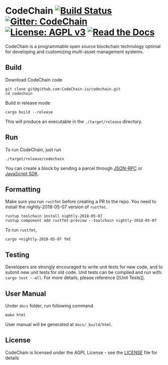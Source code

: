 CodeChain [![Build Status](https://travis-ci.org/CodeChain-io/codechain.svg?branch=master)](https://travis-ci.org/CodeChain-io/codechain) [![Gitter: CodeChain](https://img.shields.io/badge/gitter-codechain-4AB495.svg)](https://gitter.im/CodeChain-io/codechain) [![License: AGPL v3](https://img.shields.io/badge/License-AGPL%20v3-blue.svg)](https://www.gnu.org/licenses/agpl-3.0) [![Read the Docs](https://img.shields.io/readthedocs/pip.svg)](https://codechain.readthedocs.io/en/latest/)
==============

CodeChain is a programmable open source blockchain technology optimal for developing and customizing multi-asset management systems.

## Build

Download CodeChain code

```
git clone git@github.com:CodeChain-io/codechain.git
cd codechain
```

Build in release mode

```
cargo build --release
```

This will produce an executable in the `./target/release` directory.

## Run

To run CodeChain, just run

```
./target/release/codechain
```
You can create a block by sending a parcel through [JSON-RPC](https://github.com/CodeChain-io/codechain/wiki/JSON-RPC) or [JavaScript SDK](https://api.codechain.io/).

## Formatting


Make sure you run `rustfmt` before creating a PR to the repo. You need to install the nightly-2018-05-07 version of `rustfmt`.

```
rustup toolchain install nightly-2018-05-07
rustup component add rustfmt-preview --toolchain nightly-2018-05-07
```

To run `rustfmt`,

```
cargo +nightly-2018-05-07 fmt
```

## Testing

Developers are strongly encouraged to write unit tests for new code, and to submit new unit tests for old code. Unit tests can be compiled and run with: `cargo test --all`. For more details, please reference [[Unit Tests]].

## User Manual

Under `docs` folder, run following command.
```
make html
```
User manual will be generated at `docs/_build/html`.

## License
CodeChain is licensed under the AGPL License - see the [LICENSE](https://github.com/CodeChain-io/codechain/blob/master/LICENSE) file for details
